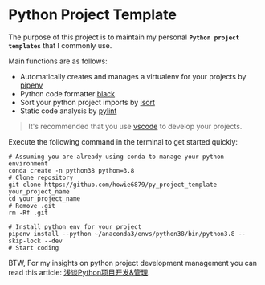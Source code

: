 # Python Project Template

The purpose of this project is to maintain my personal **`Python project templates`** that I commonly use.

Main functions are as follows:

- Automatically creates and manages a virtualenv for your projects by [pipenv](https://github.com/pypa/pipenv)
- Python code formatter [black](https://github.com/psf/black)
- Sort your python project imports by [isort](https://github.com/PyCQA/isort)
- Static code analysis by [pylint](https://github.com/PyCQA/pylint)

> It's recommended that you use [vscode](https://code.visualstudio.com/) to develop your projects.

Execute the following command in the terminal to get started quickly:

```shell
# Assuming you are already using conda to manage your python environment
conda create -n python38 python=3.8
# Clone repository
git clone https://github.com/howie6879/py_project_template your_project_name
cd your_project_name
# Remove .git
rm -Rf .git

# Install python env for your project
pipenv install --python ~/anaconda3/envs/python38/bin/python3.8 --skip-lock --dev
# Start coding
```

BTW, For my insights on python project development management you can read this article: [浅谈Python项目开发&管理](https://www.howie6879.cn/post/2021/14_about_python_env/).

